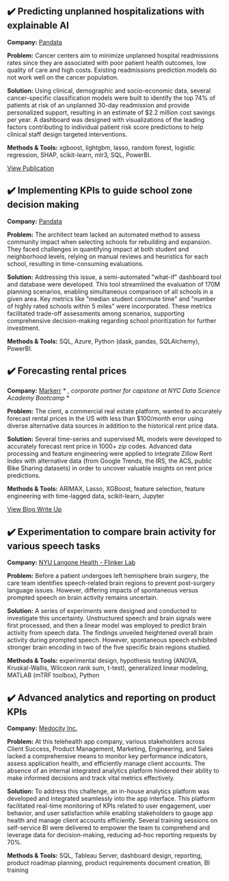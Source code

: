 ## :heavy_check_mark: Predicting unplanned hospitalizations with explainable AI   

**Company:** [Pandata](https://pandata.co/)

**Problem:** Cancer centers aim to minimize unplanned hospital readmissions rates since they are associated with poor patient health outcomes, low quality of care and high costs. Existing readmissions prediction models do not work well on the cancer population. 

**Solution:** Using clinical, demographic and socio-economic data, several cancer-specific classification models were built to identify the top 74% of patients at risk of an unplanned 30-day readmission and provide personalized support, resulting in an estimate of $2.2 million cost savings per year. A dashboard was designed with visualizations of the leading factors contributing to individual patient risk score predictions to help clinical staff design targeted interventions. 

**Methods & Tools:** xgboost, lightgbm, lasso, random forest, logistic regression, SHAP, scikit-learn, mlr3, SQL, PowerBI.

[View Publication](https://ascopubs.org/doi/full/10.1200/CCI.22.00143?role=tab)

## :heavy_check_mark: Implementing KPIs to guide school zone decision making  
  
**Company:** [Pandata](https://pandata.co/)

**Problem:** The architect team lacked an automated method to assess community impact when selecting schools for rebuilding and expansion. They faced challenges in quantifying impact at both student and neighborhood levels, relying on manual reviews and heuristics for each school, resulting in time-consuming evaluations. 

**Solution:** Addressing this issue, a semi-automated "what-if" dashboard tool and database were developed. This tool streamlined the evaluation of 170M planning scenarios, enabling simultaneous comparison of all schools in a given area. Key metrics like "median student commute time" and "number of highly rated schools within 5 miles" were incorporated. These metrics facilitated trade-off assessments among scenarios, supporting comprehensive decision-making regarding school prioritization for further investment.
 
**Methods & Tools:** SQL, Azure, Python (dask, pandas, SQLAlchemy), PowerBI. 

## :heavy_check_mark: Forecasting rental prices    

**Company:** [Markerr](https://markerr.com/) * *, corporate partner for capstone at NYC Data Science Academy Bootcamp* * 

**Problem:** The cient, a commercial real estate platform, wanted to accurately forecast rental prices in the US with less than $100/month error using diverse alternative data sources in addition to the historical rent price data. 

**Solution:** Several time-series and supervised ML models were developed to accurately forecast rent price in 1000+ zip codes. Advanced data processing and feature engineering were applied to integrate Zillow Rent Index with alternative data (from Google Trends, the IRS, the ACS, public Bike Sharing datasets) in order to uncover valuable insights on rent price predictions.

**Methods & Tools:** ARIMAX, Lasso, XGBoost, feature selection, feature engineering with time-lagged data, scikit-learn, Jupyter   

[View Blog Write Up](https://nycdatascience.com/blog/student-works/data-driven-supervised-models-forecasting-u-s-rent-prices/) 

## :heavy_check_mark: Experimentation to compare brain activity for various speech tasks   
  
**Company:** [NYU Langone Health - Flinker Lab](https://flinkerlab.org/)

**Problem:** Before a patient undergoes left hemisphere brain surgery, the care team identifies speech-related brain regions to prevent post-surgery language issues. However, differing impacts of spontaneous versus prompted speech on brain activity remains uncertain. 

**Solution:** A series of experiments were designed and conducted to investigate this uncertainty. Unstructured speech and brain signals were first processed, and then a linear model was employed to predict brain activity from speech data. The findings unveiled heightened overall brain activity during prompted speech. However, spontaneous speech exhibited stronger brain encoding in two of the five specific brain regions studied.

**Methods & Tools:** experimental design, hypothesis testing (ANOVA, Kruskal-Wallis, Wilcoxon rank sum, t-test), generalized linear modeling, MATLAB (mTRF toolbox), Python  

## :heavy_check_mark: Advanced analytics and reporting on product KPIs     
  
**Company:** [Medocity Inc.](https://www.medocity.com/platform/)

**Problem:** At this telehealth app company, various stakeholders across Client Success, Product Management, Marketing, Engineering, and Sales lacked a comprehensive means to monitor key performance indicators, assess application health, and efficiently manage client accounts. The absence of an internal integrated analytics platform hindered their ability to make informed decisions and track vital metrics effectively.

**Solution:** To address this challenge, an in-house analytics platform was developed and integrated seamlessly into the app interface. This platform facilitated real-time monitoring of KPIs related to user engagement, user behavior, and user satisfaction while enabling stakeholders to gauge app health and manage client accounts efficiently. Several training sessions on self-service BI were delivered to empower the team to comprehend and leverage data for decision-making, reducing ad-hoc reporting requests by 70%. 

**Methods & Tools:** SQL, Tableau Server, dashboard design, reporting, product roadmap planning, product requirements document creation, BI training  
